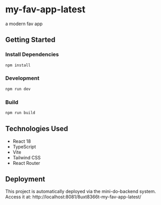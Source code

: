 # my-fav-app-latest

a modern fav app

## Getting Started

### Install Dependencies

```bash
npm install
```

### Development

```bash
npm run dev
```

### Build

```bash
npm run build
```

## Technologies Used

- React 18
- TypeScript
- Vite
- Tailwind CSS
- React Router

## Deployment

This project is automatically deployed via the mini-do-backend system.
Access it at: http://localhost:8081/8uxt8366t-my-fav-app-latest/